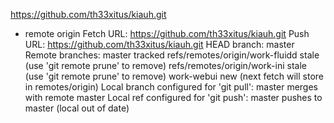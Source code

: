 https://github.com/th33xitus/kiauh.git
* remote origin
  Fetch URL: https://github.com/th33xitus/kiauh.git
  Push  URL: https://github.com/th33xitus/kiauh.git
  HEAD branch: master
  Remote branches:
    master                          tracked
    refs/remotes/origin/work-fluidd stale (use 'git remote prune' to remove)
    refs/remotes/origin/work-ini    stale (use 'git remote prune' to remove)
    work-webui                      new (next fetch will store in remotes/origin)
  Local branch configured for 'git pull':
    master merges with remote master
  Local ref configured for 'git push':
    master pushes to master (local out of date)
